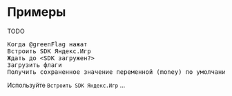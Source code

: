 # Примеры
TODO
<pre class="scratchblocks">
Когда @greenFlag нажат
Встроить SDK Яндекс.Игр
Ждать до &ltSDK загружен?&gt
Загрузить флаги
Получить сохраненное значение переменной (money) по умолчанию (100)
</pre>

Используйте <code class="sb">Встроить SDK Яндекс.Игр</code> ...